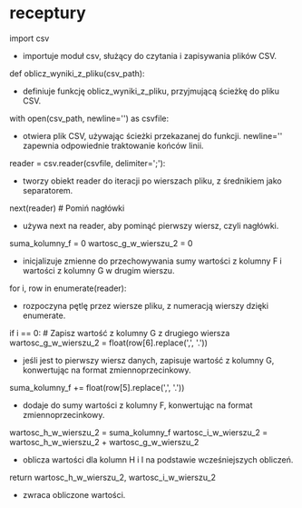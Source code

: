 # receptury


import csv
- importuje moduł csv, służący do czytania i zapisywania plików CSV.

def oblicz_wyniki_z_pliku(csv_path):
- definiuje funkcję oblicz_wyniki_z_pliku, przyjmującą ścieżkę do pliku CSV.

with open(csv_path, newline='') as csvfile:
- otwiera plik CSV, używając ścieżki przekazanej do funkcji. newline='' zapewnia odpowiednie traktowanie końców linii.

reader = csv.reader(csvfile, delimiter=';'):
- tworzy obiekt reader do iteracji po wierszach pliku, z średnikiem jako separatorem.

next(reader)  # Pomiń nagłówki
- używa next na reader, aby pominąć pierwszy wiersz, czyli nagłówki.

suma_kolumny_f = 0
wartosc_g_w_wierszu_2 = 0
- inicjalizuje zmienne do przechowywania sumy wartości z kolumny F i wartości z kolumny G w drugim wierszu.

for i, row in enumerate(reader):
- rozpoczyna pętlę przez wiersze pliku, z numeracją wierszy dzięki enumerate.

if i == 0:  # Zapisz wartość z kolumny G z drugiego wiersza
    wartosc_g_w_wierszu_2 = float(row[6].replace(',', '.'))
- jeśli jest to pierwszy wiersz danych, zapisuje wartość z kolumny G, konwertując na format zmiennoprzecinkowy.

suma_kolumny_f += float(row[5].replace(',', '.'))
- dodaje do sumy wartości z kolumny F, konwertując na format zmiennoprzecinkowy.

wartosc_h_w_wierszu_2 = suma_kolumny_f
wartosc_i_w_wierszu_2 = wartosc_h_w_wierszu_2 + wartosc_g_w_wierszu_2
- oblicza wartości dla kolumn H i I na podstawie wcześniejszych obliczeń.

return wartosc_h_w_wierszu_2, wartosc_i_w_wierszu_2
- zwraca obliczone wartości.
